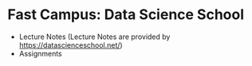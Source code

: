 # Fast Campus: Data Science School

* Lecture Notes (Lecture Notes are provided by https://datascienceschool.net/)
* Assignments
